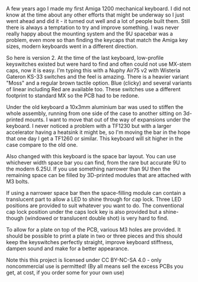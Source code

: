 A few years ago I made my first Amiga 1200 mechanical keyboard. I did not know at the time about any other efforts that might be underway so I just went ahead and did it - it turned out well and a lot of people built them. Still there is always a temptation to try and improve something. I was never really happy about the mounting system and the 9U spacebar was a problem, even more so than finding the keycaps that match the Amiga key sizes, modern keyboards went in a different direction.

So here is version 2. At the time of the last keyboard, low-profile keyswitches existed but were hard to find and often could not use MX-stem caps, now it is easy. I'm typing this with a Nuphy Air75 v2 with Wisteria Gateron KS-33 switches and the feel is amazing. There is a heavier variant "Moss" and a regular brown tactile option. Blue (clicky) and several variants of linear including Red are available too. These switches use a different footprint to standard MX so the PCB had to be redone.

Under the old keyboard a 10x3mm aluminium bar was used to stiffen the whole assembly, running from one side of the case to another sitting on 3d-printed mounts. I want to move that out of the way of expansions under the keyboard. I never noticed a problem with a TF1230 but with a larger accelerator having a heatsink it might be, so I'm moving the bar in the hope that one day I get a TF1260 or similar. This keyboard will sit higher in the case compare to the old one.

Also changed with this keyboard is the space bar layout. You can use whichever width space bar you can find, from the rare but accurate 9U to the modern 6.25U. If you use something narrower than 9U then the remaining space can be filled by 3D-printed modules that are attached with M3 bolts.

If using a narrower space bar then the space-filling module can contain a translucent part to allow a LED to shine through for cap lock. Three LED positions are provided to suit whatever you want to do. The conventional cap lock position under the caps lock key is also provided but a shine-though (windowed or translucent double shot) is very hard to find.

To allow for a plate on top of the PCB, various M3 holes are provided. It should be possible to print a plate in two or three pieces and this should keep the keyswitches perfectly straight, improve keyboard stiffness, dampen sound and make for a better appearance.

Note this this project is licensed under CC BY-NC-SA 4.0 - only noncommercial use is permitted! (By all means sell the excess PCBs you get, at cost, if you order some for your own use)